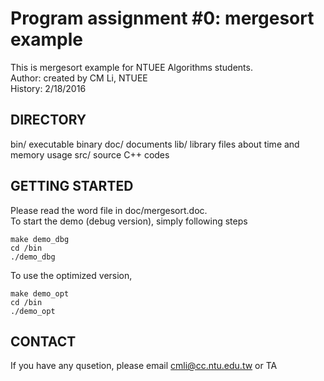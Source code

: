 # Program assignment #0: mergesort example
This is mergesort example for NTUEE Algorithms students.  
Author: created by CM Li, NTUEE  
History: 2/18/2016  

## DIRECTORY
bin/  executable binary
doc/  documents
lib/  library files about time and memory usage
src/  source C++ codes

## GETTING STARTED
Please read the word file in doc/mergesort.doc.  
To start the demo (debug version), simply following steps
```
make demo_dbg
cd /bin
./demo_dbg
```
To use the optimized version,  
```
make demo_opt
cd /bin
./demo_opt
```

## CONTACT
If you have any qusetion, please email cmli@cc.ntu.edu.tw or TA  
